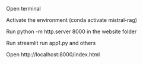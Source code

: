 Open terminal

Activate the environment (conda activate mistral-rag)

Run python -m http.server 8000 in the website folder

Run streamlit run app1.py and others

Open http://localhost:8000/index.html